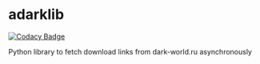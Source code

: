 # adarklib

[![Codacy Badge](https://api.codacy.com/project/badge/Grade/b13943a8b51244548a95064909880415)](https://app.codacy.com/app/pythoninja/adarklib?utm_source=github.com&utm_medium=referral&utm_content=pythoninja/adarklib&utm_campaign=Badge_Grade_Dashboard)

Python library to fetch download links from dark-world.ru asynchronously
